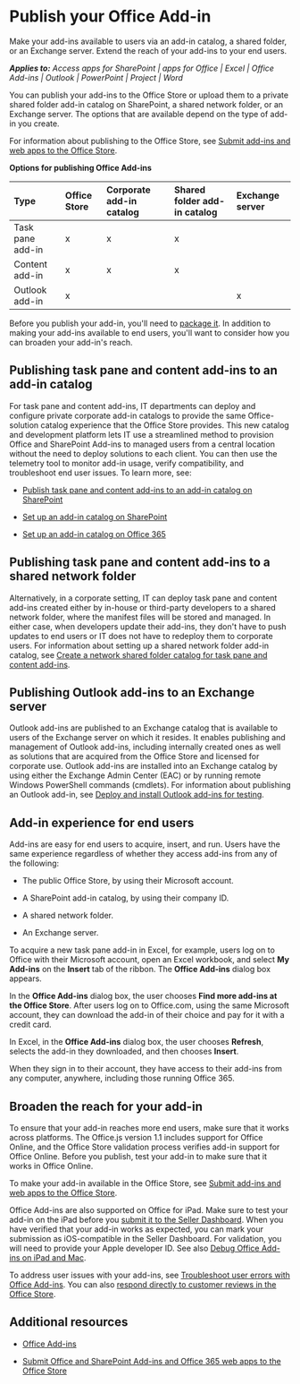 
# Publish your Office Add-in
Make your add-ins available to users via an add-in catalog, a shared folder, or an Exchange server. Extend the reach of your add-ins to your end users.

 _**Applies to:** Access apps for SharePoint | apps for Office | Excel | Office Add-ins | Outlook | PowerPoint | Project | Word_

You can publish your add-ins to the Office Store or upload them to a private shared folder add-in catalog on SharePoint, a shared network folder, or an Exchange server. The options that are available depend on the type of add-in you create. 

For information about publishing to the Office Store, see [Submit add-ins and web apps to the Office Store](http://msdn.microsoft.com/library/ff075782-1303-4517-91cc-b3d730e9b9ae%28Office.15%29.aspx). 


**Options for publishing Office Add-ins**


|**Type**|**Office Store**|**Corporate add-in catalog**|**Shared folder add-in catalog**|**Exchange server**|
|:-----|:-----|:-----|:-----|:-----|
|Task pane add-in|x|x|x||
|Content add-in|x|x|x||
|Outlook add-in|x|||x|
Before you publish your add-in, you'll need to [package it](../publish/package-your-add-in-using-napa-or-visual-studio.md). In addition to making your add-ins available to end users, you'll want to consider how you can broaden your add-in's reach.


## Publishing task pane and content add-ins to an add-in catalog


For task pane and content add-ins, IT departments can deploy and configure private corporate add-in catalogs to provide the same Office-solution catalog experience that the Office Store provides. This new catalog and development platform lets IT use a streamlined method to provision Office and SharePoint Add-ins to managed users from a central location without the need to deploy solutions to each client. You can then use the telemetry tool to monitor add-in usage, verify compatibility, and troubleshoot end user issues. To learn more, see: 


- [Publish task pane and content add-ins to an add-in catalog on SharePoint](../publish/publish-task-pane-and-content-add-ins-to-an-add-in-catalog.md)
    
- [Set up an add-in catalog on SharePoint](../publish/set-up-an-add-in-catalog-on-sharepoint.md)
    
- [Set up an add-in catalog on Office 365](../publish/set-up-an-add-in-catalog-on-office-365.md)
    

## Publishing task pane and content add-ins to a shared network folder


Alternatively, in a corporate setting, IT can deploy task pane and content add-ins created either by in-house or third-party developers to a shared network folder, where the manifest files will be stored and managed. In either case, when developers update their add-ins, they don't have to push updates to end users or IT does not have to redeploy them to corporate users. For information about setting up a shared network folder add-in catalog, see [Create a network shared folder catalog for task pane and content add-ins](../publish/create-a-network-shared-folder-catalog-for-task-pane-and-content-add-ins.md).


## Publishing Outlook add-ins to an Exchange server


Outlook add-ins are published to an Exchange catalog that is available to users of the Exchange server on which it resides. It enables publishing and management of Outlook add-ins, including internally created ones as well as solutions that are acquired from the Office Store and licensed for corporate use. Outlook add-ins are installed into an Exchange catalog by using either the Exchange Admin Center (EAC) or by running remote Windows PowerShell commands (cmdlets). For information about publishing an Outlook add-in, see [Deploy and install Outlook add-ins for testing](../outlook/testing/testing-and-tips.md).


## Add-in experience for end users


Add-ins are easy for end users to acquire, insert, and run. Users have the same experience regardless of whether they access add-ins from any of the following:


- The public Office Store, by using their Microsoft account.
    
- A SharePoint add-in catalog, by using their company ID.
    
- A shared network folder.
    
- An Exchange server.
    
To acquire a new task pane add-in in Excel, for example, users log on to Office with their Microsoft account, open an Excel workbook, and select  **My Add-ins** on the **Insert** tab of the ribbon. The **Office Add-ins** dialog box appears.

In the  **Office Add-ins** dialog box, the user chooses **Find more add-ins at the Office Store**. After users log on to Office.com, using the same Microsoft account, they can download the add-in of their choice and pay for it with a credit card.

In Excel, in the  **Office Add-ins** dialog box, the user chooses **Refresh**, selects the add-in they downloaded, and then chooses  **Insert**.

When they sign in to their account, they have access to their add-ins from any computer, anywhere, including those running Office 365.


## Broaden the reach for your add-in


To ensure that your add-in reaches more end users, make sure that it works across platforms. The Office.js version 1.1 includes support for Office Online, and the Office Store validation process verifies add-in support for Office Online. Before you publish, test your add-in to make sure that it works in Office Online.

To make your add-in available in the Office Store, see [Submit add-ins and web apps to the Office Store](http://msdn.microsoft.com/library/ff075782-1303-4517-91cc-b3d730e9b9ae%28Office.15%29.aspx).

Office Add-ins are also supported on Office for iPad. Make sure to test your add-in on the iPad before you [ submit it to the Seller Dashboard](http://msdn.microsoft.com/library/260ef238-0be4-42d6-ba15-1249a8e2ff12%28Office.15%29.aspx). When you have verified that your add-in works as expected, you can mark your submission as iOS-compatible in the Seller Dashboard. For validation, you will need to provide your Apple developer ID. See also [Debug Office Add-ins on iPad and Mac](../testing/debug-office-add-ins-on-ipad-and-mac.md).

To address user issues with your add-ins, see [Troubleshoot user errors with Office Add-ins](../testing/testing-and-troubleshooting.md). You can also [respond directly to customer reviews in the Office Store](https://msdn.microsoft.com/library/jj635874.aspx).




## Additional resources



- [Office Add-ins](../overview/office-add-ins.md)
    
- [Submit Office and SharePoint Add-ins and Office 365 web apps to the Office Store](http://msdn.microsoft.com/library/ff075782-1303-4517-91cc-b3d730e9b9ae%28Office.15%29.aspx)
    


